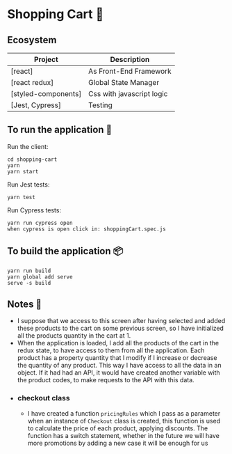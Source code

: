 # Shopping Cart 🛒

## Ecosystem

| Project | Description |
|---------|-------------|
| [react]               | As Front-End Framework |
| [react redux]               |Global State Manager |
| [styled-components]        |Css with javascript logic|
| [Jest, Cypress]        |Testing|


## To run the application 🚀

Run the client:
````
cd shopping-cart
yarn 
yarn start
````

Run Jest tests:
`````
yarn test
`````

Run Cypress tests:
`````
yarn run cypress open
when cypress is open click in: shoppingCart.spec.js
`````

## To build the application 📦
`````
yarn run build
yarn global add serve
serve -s build
`````

## Notes 📝

- I suppose that we access to this screen after having selected and added these products to the cart on some previous screen, so I have initialized all the products quantity in the cart at 1.
- When the application is loaded, I add all the products of the cart in the redux state, to have access to them from all the application. Each product has a property quantity that I modify if I increase or decrease the quantity of any product. This way I have access to all the data in an object. If it had had an API, it would have created another variable with the product codes, to make requests to the API with this data.
- ### **checkout class**
    - I have created a function `pricingRules` which I pass as a parameter when an instance of `Checkout` class is created, this function is used to calculate the price of each product, applying discounts. The function has a switch statement, whether in the future we will have more promotions by adding a new case it will be enough for us